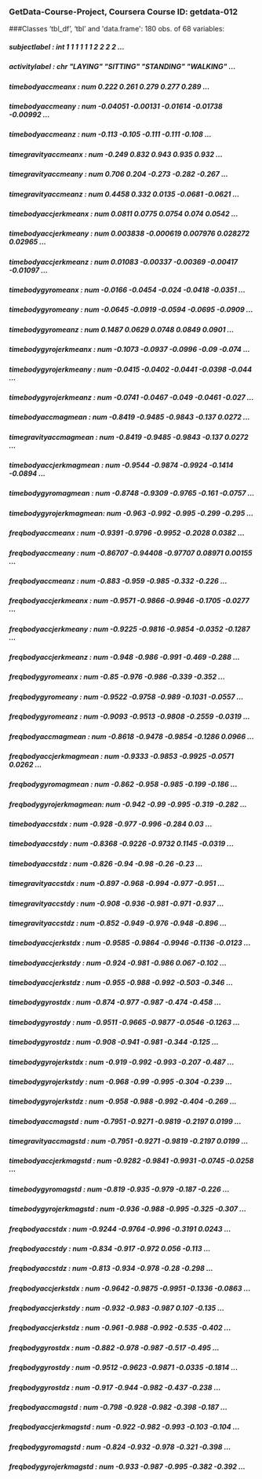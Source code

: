 ### GetData-Course-Project, Coursera Course ID: getdata-012
###Classes ‘tbl_df’, ‘tbl’ and 'data.frame':	180 obs. of  68 variables:
##### subjectlabel           : int  1 1 1 1 1 1 2 2 2 2 ...
##### activitylabel          : chr  "LAYING" "SITTING" "STANDING" "WALKING" ...
##### timebodyaccmeanx       : num  0.222 0.261 0.279 0.277 0.289 ...
##### timebodyaccmeany       : num  -0.04051 -0.00131 -0.01614 -0.01738 -0.00992 ...
##### timebodyaccmeanz       : num  -0.113 -0.105 -0.111 -0.111 -0.108 ...
##### timegravityaccmeanx    : num  -0.249 0.832 0.943 0.935 0.932 ...
##### timegravityaccmeany    : num  0.706 0.204 -0.273 -0.282 -0.267 ...
##### timegravityaccmeanz    : num  0.4458 0.332 0.0135 -0.0681 -0.0621 ...
##### timebodyaccjerkmeanx   : num  0.0811 0.0775 0.0754 0.074 0.0542 ...
##### timebodyaccjerkmeany   : num  0.003838 -0.000619 0.007976 0.028272 0.02965 ...
##### timebodyaccjerkmeanz   : num  0.01083 -0.00337 -0.00369 -0.00417 -0.01097 ...
##### timebodygyromeanx      : num  -0.0166 -0.0454 -0.024 -0.0418 -0.0351 ...
##### timebodygyromeany      : num  -0.0645 -0.0919 -0.0594 -0.0695 -0.0909 ...
##### timebodygyromeanz      : num  0.1487 0.0629 0.0748 0.0849 0.0901 ...
##### timebodygyrojerkmeanx  : num  -0.1073 -0.0937 -0.0996 -0.09 -0.074 ...
##### timebodygyrojerkmeany  : num  -0.0415 -0.0402 -0.0441 -0.0398 -0.044 ...
##### timebodygyrojerkmeanz  : num  -0.0741 -0.0467 -0.049 -0.0461 -0.027 ...
##### timebodyaccmagmean     : num  -0.8419 -0.9485 -0.9843 -0.137 0.0272 ...
##### timegravityaccmagmean  : num  -0.8419 -0.9485 -0.9843 -0.137 0.0272 ...
##### timebodyaccjerkmagmean : num  -0.9544 -0.9874 -0.9924 -0.1414 -0.0894 ...
##### timebodygyromagmean    : num  -0.8748 -0.9309 -0.9765 -0.161 -0.0757 ...
##### timebodygyrojerkmagmean: num  -0.963 -0.992 -0.995 -0.299 -0.295 ...
##### freqbodyaccmeanx       : num  -0.9391 -0.9796 -0.9952 -0.2028 0.0382 ...
##### freqbodyaccmeany       : num  -0.86707 -0.94408 -0.97707 0.08971 0.00155 ...
##### freqbodyaccmeanz       : num  -0.883 -0.959 -0.985 -0.332 -0.226 ...
##### freqbodyaccjerkmeanx   : num  -0.9571 -0.9866 -0.9946 -0.1705 -0.0277 ...
##### freqbodyaccjerkmeany   : num  -0.9225 -0.9816 -0.9854 -0.0352 -0.1287 ...
##### freqbodyaccjerkmeanz   : num  -0.948 -0.986 -0.991 -0.469 -0.288 ...
##### freqbodygyromeanx      : num  -0.85 -0.976 -0.986 -0.339 -0.352 ...
##### freqbodygyromeany      : num  -0.9522 -0.9758 -0.989 -0.1031 -0.0557 ...
##### freqbodygyromeanz      : num  -0.9093 -0.9513 -0.9808 -0.2559 -0.0319 ...
##### freqbodyaccmagmean     : num  -0.8618 -0.9478 -0.9854 -0.1286 0.0966 ...
##### freqbodyaccjerkmagmean : num  -0.9333 -0.9853 -0.9925 -0.0571 0.0262 ...
##### freqbodygyromagmean    : num  -0.862 -0.958 -0.985 -0.199 -0.186 ...
##### freqbodygyrojerkmagmean: num  -0.942 -0.99 -0.995 -0.319 -0.282 ...
##### timebodyaccstdx        : num  -0.928 -0.977 -0.996 -0.284 0.03 ...
##### timebodyaccstdy        : num  -0.8368 -0.9226 -0.9732 0.1145 -0.0319 ...
##### timebodyaccstdz        : num  -0.826 -0.94 -0.98 -0.26 -0.23 ...
##### timegravityaccstdx     : num  -0.897 -0.968 -0.994 -0.977 -0.951 ...
##### timegravityaccstdy     : num  -0.908 -0.936 -0.981 -0.971 -0.937 ...
##### timegravityaccstdz     : num  -0.852 -0.949 -0.976 -0.948 -0.896 ...
##### timebodyaccjerkstdx    : num  -0.9585 -0.9864 -0.9946 -0.1136 -0.0123 ...
##### timebodyaccjerkstdy    : num  -0.924 -0.981 -0.986 0.067 -0.102 ...
##### timebodyaccjerkstdz    : num  -0.955 -0.988 -0.992 -0.503 -0.346 ...
##### timebodygyrostdx       : num  -0.874 -0.977 -0.987 -0.474 -0.458 ...
##### timebodygyrostdy       : num  -0.9511 -0.9665 -0.9877 -0.0546 -0.1263 ...
##### timebodygyrostdz       : num  -0.908 -0.941 -0.981 -0.344 -0.125 ...
##### timebodygyrojerkstdx   : num  -0.919 -0.992 -0.993 -0.207 -0.487 ...
##### timebodygyrojerkstdy   : num  -0.968 -0.99 -0.995 -0.304 -0.239 ...
##### timebodygyrojerkstdz   : num  -0.958 -0.988 -0.992 -0.404 -0.269 ...
##### timebodyaccmagstd      : num  -0.7951 -0.9271 -0.9819 -0.2197 0.0199 ...
##### timegravityaccmagstd   : num  -0.7951 -0.9271 -0.9819 -0.2197 0.0199 ...
##### timebodyaccjerkmagstd  : num  -0.9282 -0.9841 -0.9931 -0.0745 -0.0258 ...
##### timebodygyromagstd     : num  -0.819 -0.935 -0.979 -0.187 -0.226 ...
##### timebodygyrojerkmagstd : num  -0.936 -0.988 -0.995 -0.325 -0.307 ...
##### freqbodyaccstdx        : num  -0.9244 -0.9764 -0.996 -0.3191 0.0243 ...
##### freqbodyaccstdy        : num  -0.834 -0.917 -0.972 0.056 -0.113 ...
##### freqbodyaccstdz        : num  -0.813 -0.934 -0.978 -0.28 -0.298 ...
##### freqbodyaccjerkstdx    : num  -0.9642 -0.9875 -0.9951 -0.1336 -0.0863 ...
##### freqbodyaccjerkstdy    : num  -0.932 -0.983 -0.987 0.107 -0.135 ...
##### freqbodyaccjerkstdz    : num  -0.961 -0.988 -0.992 -0.535 -0.402 ...
##### freqbodygyrostdx       : num  -0.882 -0.978 -0.987 -0.517 -0.495 ...
##### freqbodygyrostdy       : num  -0.9512 -0.9623 -0.9871 -0.0335 -0.1814 ...
##### freqbodygyrostdz       : num  -0.917 -0.944 -0.982 -0.437 -0.238 ...
##### freqbodyaccmagstd      : num  -0.798 -0.928 -0.982 -0.398 -0.187 ...
##### freqbodyaccjerkmagstd  : num  -0.922 -0.982 -0.993 -0.103 -0.104 ...
##### freqbodygyromagstd     : num  -0.824 -0.932 -0.978 -0.321 -0.398 ...
##### freqbodygyrojerkmagstd : num  -0.933 -0.987 -0.995 -0.382 -0.392 ...

